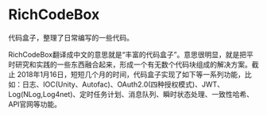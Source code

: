 # RichCodeBox
代码盒子，整理了日常编写的一些代码。

RichCodeBox翻译成中文的意思就是“丰富的代码盒子”。意思很明显，就是把平时研究和实践的一些东西融合起来，形成一个有无数个代码块组成的解决方案。截止
2018年1月16日，短短几个月的时间，代码盒子实现了如下等一系列功能，比如：日志、IOC(Unity、Autofac)、OAuth2.0(四种授权模式)、JWT、Log(NLog,Log4net)、定时任务计划、消息队列、瞬时状态处理、一致性哈希、API官网等功能。